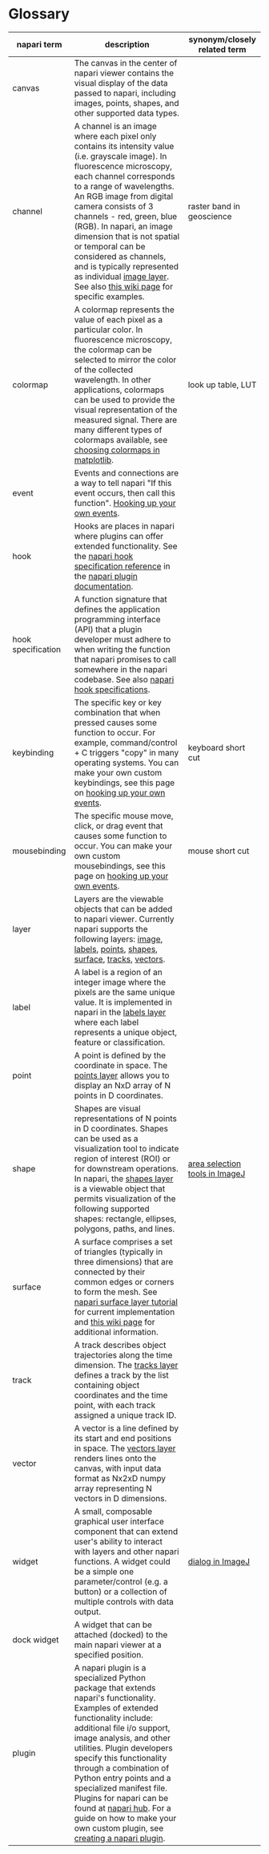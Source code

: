 # Glossary

| napari term        | description                                                                                                                                                                                                                                                                                                                                                                                                                                                                                                                                                                                  | synonym/closely related term                                                |
|--------------------|----------------------------------------------------------------------------------------------------------------------------------------------------------------------------------------------------------------------------------------------------------------------------------------------------------------------------------------------------------------------------------------------------------------------------------------------------------------------------------------------------------------------------------------------------------------------------------------------|-----------------------------------------------------------------------------|
| canvas             | The canvas in the center of napari viewer contains the visual display of the data passed to napari, including images, points, shapes, and other supported data types.                                                                                                                                                                                                                                                                                                                                                                                                                        |                                                                             |
| channel            | A channel is an image where each pixel only contains its intensity value (i.e. grayscale image). In fluorescence microscopy, each channel corresponds to a range of wavelengths. An RGB image from digital camera consists of 3 channels - red, green, blue (RGB). In napari, an image dimension that is not spatial or temporal can be considered as channels, and is typically represented as individual [image layer](layers-image). See also [this wiki page](https://en.wikipedia.org/wiki/Channel_(digital_image)) for specific examples.       | raster band in geoscience                                                   |
| colormap           | A colormap represents the value of each pixel as a particular color. In fluorescence microscopy, the colormap can be selected to mirror the color of the collected wavelength. In other applications, colormaps can be used to provide the visual representation of the measured signal. There are many different types of colormaps available, see [choosing colormaps in matplotlib](https://matplotlib.org/stable/tutorials/colors/colormaps.html).                                                                                                                                                                                                                                                                                                                                                                    | look up table, LUT                                                          |
| event              | Events and connections are a way to tell napari "If this event occurs, then call this function". [Hooking up your own events](connecting-events).                                                                                                                                                                                                                                                                                               |                                                                             |
| hook               | Hooks are places in napari where plugins can offer extended functionality. See the [napari hook specification reference](hook-specifications-reference) in the [napari plugin documentation](plugins-index).                                                                                                                                                                                                                                                                                               |                                                                             |
| hook specification | A function signature that defines the application programming interface (API) that a plugin developer must adhere to when writing the function that napari promises to call somewhere in the napari codebase. See also [napari hook specifications](hook-specifications-reference).                                                                                                                                                                                                                                                                             |                                                                             |
| keybinding         | The specific key or key combination that when pressed causes some function to occur. For example, command/control + C triggers "copy" in many operating systems. You can make your own custom keybindings, see this page on [hooking up your own events](connecting-events).                                                                                                                                                                                                                                                                                                                                                                                                                                                                                                                    | keyboard short cut                                                          |
| mousebinding       | The specific mouse move, click, or drag event that causes some function to occur. You can make your own custom mousebindings, see this page on [hooking up your own events](connecting-events).                                                                                                                                                                                                                                                                                                                                                                                                                                                                                                           | mouse short cut                                                             |
| layer              | Layers are the viewable objects that can be added to napari viewer. Currently napari supports the following layers: [image](layers-image), [labels](layers-labels), [points](layers-points), [shapes](layers-shapes), [surface](layers-surface), [tracks](layers-tracks), [vectors](layers-vectors). |                                                                             |
| label              | A label is a region of an integer image where the pixels are the same unique value. It is implemented in napari in the [labels layer](layers-labels) where each label represents a unique object, feature or classification.                                                                                                                                                                                                                                                                                                                         |                                                                             |
| point              | A point is defined by the coordinate in space. The [points layer](layers-points)  allows you to display an NxD array of N points in D coordinates.                                                                                                                                                                                                                                                                                                                                                                                                       |                                                                             |
| shape              | Shapes are visual representations of N points in D coordinates. Shapes can be used as a visualization tool to indicate region of interest (ROI) or for downstream operations. In napari, the [shapes layer](layers-shapes) is a viewable object that permits visualization of the following supported shapes: rectangle, ellipses, polygons, paths, and lines.                                                                                                                                                                                                                 | [area selection tools in ImageJ](https://imagej.net/ij/docs/tools) |
| surface            | A surface comprises a set of triangles (typically in three dimensions) that are connected by their common edges or corners to form the mesh. See [napari surface layer tutorial](layers-surface) for current implementation and [this wiki page](https://en.wikipedia.org/wiki/Surface_triangulation) for additional information.                                                                                                                                                                                                                    |                                                                             |
| track              | A track describes object trajectories along the time dimension. The [tracks layer](layers-tracks) defines a track by the list containing object coordinates and the time point, with each track assigned a unique track ID.                                                                                                                                                                                                                                                                                                                              |                                                                             |
| vector             | A vector is a line defined by its start and end positions in space. The [vectors layer](layers-vectors) renders lines onto the canvas, with input data format as Nx2xD numpy array representing N vectors in D dimensions.                                                                                                                                                                                                                                                                                                                               |                                                                             |
| widget             | A small, composable graphical user interface component that can extend user's ability to interact with layers and other napari functions. A widget could be a simple one parameter/control (e.g. a button) or a collection of multiple controls with data output.                                                                                                                                                                                                                                                                                                                                                                                                              | [dialog in ImageJ](https://imagej.net/scripting/generic-dialog)             |
| dock widget        | A widget that can be attached (docked) to the main napari viewer at a specified position.                                                                                                                                                                                                                                                                                                                                                                                                                                                                                                    |                                                                             |
| plugin             | A napari plugin is a specialized Python package that extends napari's functionality. Examples of extended functionality include: additional file i/o support, image analysis, and other utilities. Plugin developers specify this functionality through a combination of Python entry points and a specialized manifest file. Plugins for napari can be found at [napari hub](https://www.napari-hub.org/). For a guide on how to make your own custom plugin, see [creating a napari plugin](plugins-index).                                                                                                                                                                                 |                                                                             |
